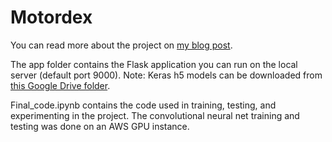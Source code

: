 # Motordex
You can read more about the project on [my blog post](justindchien.com/blog/motordex).

The app folder contains the Flask application you can run on the local server (default port 9000).
Note: Keras h5 models can be downloaded from [this Google Drive folder](https://drive.google.com/open?id=0B-LdLn5YkfNUbW9mRFRXdWRhQVU).

Final_code.ipynb contains the code used in training, testing, and experimenting in the project. The convolutional neural net training and testing was done on an AWS GPU instance.

